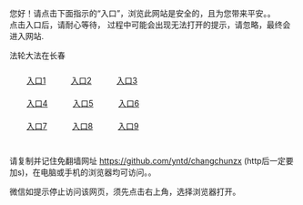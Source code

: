 您好！请点击下面指示的“入口”，浏览此网站是安全的，且为您带来平安。。 <br/>
点击入口后，请耐心等待， 过程中可能会出现无法打开的提示，请忽略，最终会进入网站. </br>

法轮大法在长春<br/>
<div style="padding:10px"><a style="margin:20px" target="_blank" href="https://d298cdvobclt7n.cloudfront.net/2Qpsp?muhqgx" id="ccLink1" rel="nofollow">入口1</a> <a target="_blank" style="margin:20px" href="https://d2twfd42nifoqc.cloudfront.net/2Qpsp?ycmzcp" id="ccLink2" rel="nofollow">入口2</a> <a style="margin:20px" target="_blank" href="https://d1iob2chwjrkxf.cloudfront.net/2Qpsp?clwld" id="ccLink3" rel="nofollow">入口3</a></div>

<div style="padding:10px" ><a style="margin:20px" target="_blank" href="https://d298cdvobclt7n.cloudfront.net/2Qpsp?muhqgx" id="ccLink4" rel="nofollow">入口4</a> <a style="margin:20px" href="https://d2twfd42nifoqc.cloudfront.net/2Qpsp?ycmzcp" target="_blank" id="ccLink5" rel="nofollow">入口5</a> <a style="margin:20px" href="https://d1iob2chwjrkxf.cloudfront.net/2Qpsp?clwld" target="_blank" id="ccLink6" rel="nofollow">入口6</a></div>

<div style="padding:10px"><a style="margin:20px" target="_blank" href="https://d298cdvobclt7n.cloudfront.net/2Qpsp?muhqgx" id="ccLink7" rel="nofollow">入口7</a> <a style="margin:20px" href="https://d2twfd42nifoqc.cloudfront.net/2Qpsp?ycmzcp" target="_blank" id="ccLink8" rel="nofollow">入口8</a> <a style="margin:20px" target="_blank" href="https://d1iob2chwjrkxf.cloudfront.net/2Qpsp?clwld" id="ccLink9" rel="nofollow">入口9</a></div>

<br/>



请复制并记住免翻墙网址 https://github.com/yntd/changchunzx (http后一定要加s)，在电脑或手机的浏览器均可访问。。<br/>

微信如提示停止访问该网页，须先点击右上角，选择浏览器打开。
